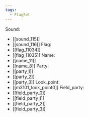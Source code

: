 ```yaml
---
tags:
  - FlagSet
---
```

Sound:
- [[sound_115]]
- [[sound_116]]
Flag:
- [[flag_11034]]
- [[flag_11035]]
Name:
- [[name_11]]
- [[name_8]]
Party:
- [[party_1]]
- [[party_2]]
- [[party_3]]
Look_point:
- [[m3101_look_point0]]
Field_party:
- [[field_party_0]]
- [[field_party_1]]
- [[field_party_2]]
- [[field_party_3]]
